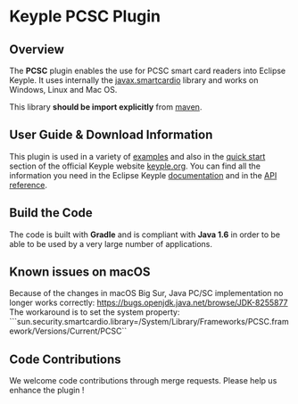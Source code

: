 # Keyple PCSC Plugin

## Overview

The **PCSC** plugin enables the use for PCSC smart card readers into Eclipse Keyple. It uses internally the [javax.smartcardio](https://docs.oracle.com/javase/7/docs/jre/api/security/smartcardio/spec/javax/smartcardio/package-summary.html) library and works on Windows, Linux and Mac OS. 

This library **should be import explicitly** from [maven](https://mvnrepository.com/artifact/org.eclipse.keyple/keyple-java-plugin-pcsc).

## User Guide & Download Information

This plugin is used in a variety of [examples](/java/example/generic/local/) and also in the [quick start](https://keyple.org/docs/build-your-first-app/java-app/) section of the official Keyple website [keyple.org](https://keyple.org). You can find all the information you need in the Eclipse Keyple [documentation](http://keyple.org/docs) and in the [API reference](https://keyple.org/docs/api-reference/).

## Build the Code

The code is built with **Gradle** and is compliant with **Java 1.6** in order to be able to be used by a very large number of applications.

## Known issues on macOS

Because of the changes in macOS Big Sur, Java PC/SC implementation no longer works correctly: https://bugs.openjdk.java.net/browse/JDK-8255877
The workaround is to set the system property: ```sun.security.smartcardio.library=/System/Library/Frameworks/PCSC.framework/Versions/Current/PCSC``

## Code Contributions

We welcome code contributions through merge requests. Please help us enhance the plugin !
